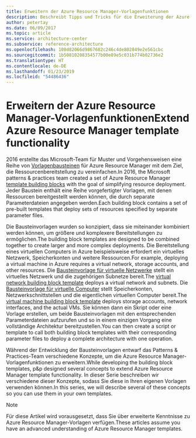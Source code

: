 ```yaml
---
title: Erweitern der Azure Resource Manager-Vorlagenfunktionen
description: Beschreibt Tipps und Tricks für die Erweiterung der Azure Resource Manager-Vorlagenfunktionen
author: petertay
ms.date: 06/09/2017
ms.topic: article
ms.service: architecture-center
ms.subservice: reference-architecture
ms.openlocfilehash: 108d82066d9867682c246c4de802849e2e561cbc
ms.sourcegitcommit: 1b50810208354577b00e89e5c031b774b02736e2
ms.translationtype: HT
ms.contentlocale: de-DE
ms.lasthandoff: 01/23/2019
ms.locfileid: "54486436"
---
```

# <a name="extend-azure-resource-manager-template-functionality"></a><span data-ttu-id="7cd3a-103">Erweitern der Azure Resource Manager-Vorlagenfunktionen</span><span class="sxs-lookup"><span data-stu-id="7cd3a-103">Extend Azure Resource Manager template functionality</span></span>

<span data-ttu-id="7cd3a-104">2016 erstellte das Microsoft-Team für Muster und Vorgehensweisen eine Reihe von [Vorlagenbausteinen](https://github.com/mspnp/template-building-blocks/wiki) für Azure Resource Manager mit dem Ziel, die Ressourcenbereitstellung zu vereinfachen.</span><span class="sxs-lookup"><span data-stu-id="7cd3a-104">In 2016, the Microsoft patterns & practices team created a set of Azure Resource Manager [template building blocks](https://github.com/mspnp/template-building-blocks/wiki) with the goal of simplifying resource deployment.</span></span> <span data-ttu-id="7cd3a-105">Jeder Baustein enthält eine Reihe vorgefertigter Vorlagen, mit denen Ressourcen bereitgestellt werden können, die durch separate Parameterdateien angegeben werden.</span><span class="sxs-lookup"><span data-stu-id="7cd3a-105">Each building block contains a set of pre-built templates that deploy sets of resources specified by separate parameter files.</span></span>

<span data-ttu-id="7cd3a-106">Die Bausteinvorlagen wurden so konzipiert, dass sie miteinander kombiniert werden können, um größere und komplexere Bereitstellungen zu ermöglichen.</span><span class="sxs-lookup"><span data-stu-id="7cd3a-106">The building block templates are designed to be combined together to create larger and more complex deployments.</span></span> <span data-ttu-id="7cd3a-107">Die Bereitstellung eines virtuellen Computers in Azure beispielsweise erfordert ein virtuelles Netzwerk, Speicherkonten und weitere Ressourcen.</span><span class="sxs-lookup"><span data-stu-id="7cd3a-107">For example, deploying a virtual machine in Azure requires a virtual network, storage accounts, and other resources.</span></span> <span data-ttu-id="7cd3a-108">Die [Bausteinvorlage für virtuelle Netzwerke](https://github.com/mspnp/template-building-blocks/wiki/VNet-(v1)) stellt ein virtuelles Netzwerk und die zugehörigen Subnetze bereit.</span><span class="sxs-lookup"><span data-stu-id="7cd3a-108">The [virtual network building block template](https://github.com/mspnp/template-building-blocks/wiki/VNet-(v1)) deploys a virtual network and subnets.</span></span> <span data-ttu-id="7cd3a-109">Die [Bausteinvorlage für virtuelle Computer](https://github.com/mspnp/template-building-blocks/wiki/Windows-and-Linux-VMs-(v1)) stellt Speicherkonten, Netzwerkschnittstellen und die eigentlichen virtuellen Computer bereit.</span><span class="sxs-lookup"><span data-stu-id="7cd3a-109">The [virtual machine building block template](https://github.com/mspnp/template-building-blocks/wiki/Windows-and-Linux-VMs-(v1)) deploys storage accounts, network interfaces, and the actual VMs.</span></span> <span data-ttu-id="7cd3a-110">Sie können dann ein Skript oder eine Vorlage erstellen, um beide Bausteinvorlagen mit den entsprechenden Parameterdateien aufzurufen und so in einem einzigen Vorgang eine vollständige Architektur bereitzustellen.</span><span class="sxs-lookup"><span data-stu-id="7cd3a-110">You can then create a script or template to call both building block templates with their corresponding parameter files to deploy a complete architecture with one operation.</span></span>

<span data-ttu-id="7cd3a-111">Während der Entwicklung der Bausteinvorlagen entwarf das Patterns & Practices-Team verschiedene Konzepte, um die Azure Resource Manager-Vorlagenfunktionen zu erweitern.</span><span class="sxs-lookup"><span data-stu-id="7cd3a-111">While developing the building block templates, p&p designed several concepts to extend Azure Resource Manager template functionality.</span></span> <span data-ttu-id="7cd3a-112">In dieser Serie beschreiben wir verschiedene dieser Konzepte, sodass Sie diese in Ihren eigenen Vorlagen verwenden können.</span><span class="sxs-lookup"><span data-stu-id="7cd3a-112">In this series, we will describe several of these concepts so you can use them in your own templates.</span></span>

> [!NOTE]
> <span data-ttu-id="7cd3a-113">Für diese Artikel wird vorausgesetzt, dass Sie über erweiterte Kenntnisse zu Azure Resource Manager-Vorlagen verfügen.</span><span class="sxs-lookup"><span data-stu-id="7cd3a-113">These articles assume you have an advanced understanding of Azure Resource Manager templates.</span></span>